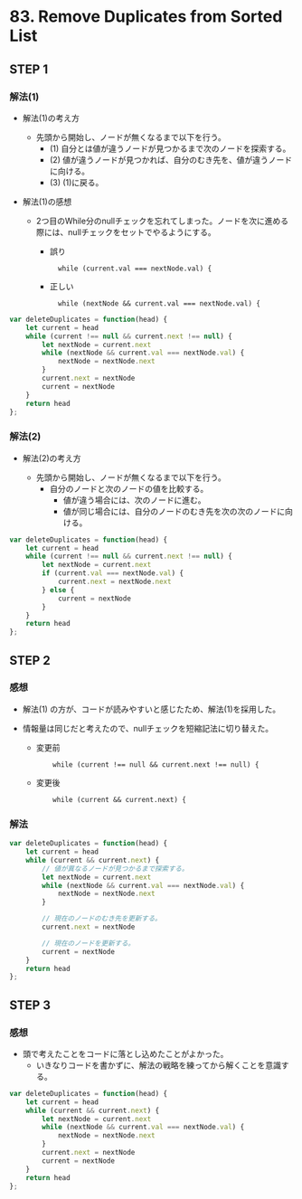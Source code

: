 # 83. Remove Duplicates from Sorted List

## STEP 1

### 解法(1)

* 解法(1)の考え方

  * 先頭から開始し、ノードが無くなるまで以下を行う。
    * (1) 自分とは値が違うノードが見つかるまで次のノードを探索する。
    * (2) 値が違うノードが見つかれば、自分のむき先を、値が違うノードに向ける。
    * (3) (1)に戻る。

* 解法(1)の感想 
  * 2つ目のWhile分のnullチェックを忘れてしまった。ノードを次に進める際には、nullチェックをセットでやるようにする。

    * 誤り 
      ```
        while (current.val === nextNode.val) {
      ```

    * 正しい
      ```
        while (nextNode && current.val === nextNode.val) {
      ```

```javascript
var deleteDuplicates = function(head) {
    let current = head
    while (current !== null && current.next !== null) {
        let nextNode = current.next
        while (nextNode && current.val === nextNode.val) {
            nextNode = nextNode.next
        }
        current.next = nextNode
        current = nextNode
    }
    return head
};
```

### 解法(2)

* 解法(2)の考え方

  * 先頭から開始し、ノードが無くなるまで以下を行う。
    * 自分のノードと次のノードの値を比較する。
      * 値が違う場合には、次のノードに進む。
      * 値が同じ場合には、自分のノードのむき先を次の次のノードに向ける。

```javascript
var deleteDuplicates = function(head) {
    let current = head
    while (current !== null && current.next !== null) {
        let nextNode = current.next
        if (current.val === nextNode.val) {
            current.next = nextNode.next
        } else {
            current = nextNode
        }
    }
    return head
};
```

## STEP 2

### 感想

* 解法(1) の方が、コードが読みやすいと感じたため、解法(1)を採用した。

* 情報量は同じだと考えたので、nullチェックを短縮記法に切り替えた。

  * 変更前
    ```
        while (current !== null && current.next !== null) {
    ```

  * 変更後
    ```
        while (current && current.next) {
    ```

### 解法

```javascript
var deleteDuplicates = function(head) {
    let current = head
    while (current && current.next) {
        // 値が異なるノードが見つかるまで探索する。
        let nextNode = current.next
        while (nextNode && current.val === nextNode.val) {
            nextNode = nextNode.next
        }

        // 現在のノードのむき先を更新する。
        current.next = nextNode

        // 現在のノードを更新する。
        current = nextNode
    }
    return head
};
```

## STEP 3

### 感想

* 頭で考えたことをコードに落とし込めたことがよかった。
  * いきなりコードを書かずに、解法の戦略を練ってから解くことを意識する。

```javascript
var deleteDuplicates = function(head) {
    let current = head 
    while (current && current.next) {
        let nextNode = current.next
        while (nextNode && current.val === nextNode.val) {
            nextNode = nextNode.next
        }
        current.next = nextNode
        current = nextNode
    }
    return head
};
```
